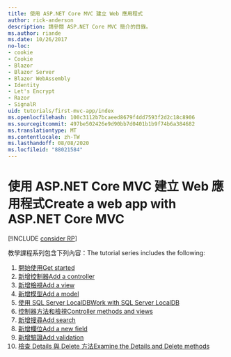 ```yaml
---
title: 使用 ASP.NET Core MVC 建立 Web 應用程式
author: rick-anderson
description: 請參閱 ASP.NET Core MVC 簡介的目錄。
ms.author: riande
ms.date: 10/26/2017
no-loc:
- cookie
- Cookie
- Blazor
- Blazor Server
- Blazor WebAssembly
- Identity
- Let's Encrypt
- Razor
- SignalR
uid: tutorials/first-mvc-app/index
ms.openlocfilehash: 100c3112b7bcaeed8679f4dd7593f2d2c18c8906
ms.sourcegitcommit: 497be502426e9d90bb7d0401b1b9f74b6a384682
ms.translationtype: MT
ms.contentlocale: zh-TW
ms.lasthandoff: 08/08/2020
ms.locfileid: "88021584"
---
```

# <a name="create-a-web-app-with-aspnet-core-mvc"></a><span data-ttu-id="f5169-103">使用 ASP.NET Core MVC 建立 Web 應用程式</span><span class="sxs-lookup"><span data-stu-id="f5169-103">Create a web app with ASP.NET Core MVC</span></span>

[!INCLUDE [consider RP](~/includes/razor.md)]

<span data-ttu-id="f5169-104">教學課程系列包含下列內容：</span><span class="sxs-lookup"><span data-stu-id="f5169-104">The tutorial series includes the following:</span></span>

1. [<span data-ttu-id="f5169-105">開始使用</span><span class="sxs-lookup"><span data-stu-id="f5169-105">Get started</span></span>](start-mvc.md)
1. [<span data-ttu-id="f5169-106">新增控制器</span><span class="sxs-lookup"><span data-stu-id="f5169-106">Add a controller</span></span>](adding-controller.md)
1. [<span data-ttu-id="f5169-107">新增檢視</span><span class="sxs-lookup"><span data-stu-id="f5169-107">Add a view</span></span>](adding-view.md)
1. [<span data-ttu-id="f5169-108">新增模型</span><span class="sxs-lookup"><span data-stu-id="f5169-108">Add a model</span></span>](adding-model.md)
1. [<span data-ttu-id="f5169-109">使用 SQL Server LocalDB</span><span class="sxs-lookup"><span data-stu-id="f5169-109">Work with SQL Server LocalDB</span></span>](working-with-sql.md)
1. [<span data-ttu-id="f5169-110">控制器方法和檢視</span><span class="sxs-lookup"><span data-stu-id="f5169-110">Controller methods and views</span></span>](controller-methods-views.md)
1. [<span data-ttu-id="f5169-111">新增搜尋</span><span class="sxs-lookup"><span data-stu-id="f5169-111">Add search</span></span>](search.md)
1. [<span data-ttu-id="f5169-112">新增欄位</span><span class="sxs-lookup"><span data-stu-id="f5169-112">Add a new field</span></span>](new-field.md)
1. [<span data-ttu-id="f5169-113">新增驗證</span><span class="sxs-lookup"><span data-stu-id="f5169-113">Add validation</span></span>](validation.md)
1. [<span data-ttu-id="f5169-114">檢查 Details 與 Delete 方法</span><span class="sxs-lookup"><span data-stu-id="f5169-114">Examine the Details and Delete methods</span></span>](details.md)
